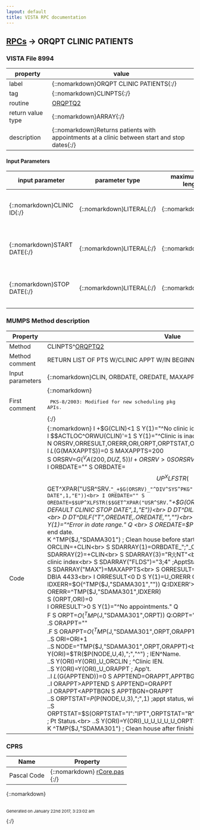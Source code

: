 ```yaml
---
layout: default
title: VISTA RPC documentation
---
```




## [RPCs](TableOfContent.md) &#8594; ORQPT CLINIC PATIENTS 



### VISTA File 8994 


 property | value 
--- | --- 
 label | {::nomarkdown}ORQPT CLINIC PATIENTS{:/}
 tag | {::nomarkdown}CLINPTS{:/}
 routine | [ORQPTQ2](http://code.osehra.org/dox/Routine_ORQPTQ2_source.html)
 return value type | {::nomarkdown}ARRAY{:/}
 description | {::nomarkdown}Returns patients with appointments at a clinic between start and stop dates{:/}

#### Input Parameters

| input parameter | parameter type | maximum data length | required | description | 
| --- | --- | --- | --- | --- | 
| {::nomarkdown}CLINIC ID{:/} | {::nomarkdown}LITERAL{:/} | {::nomarkdown}16{:/} | {::nomarkdown}true{:/} | {::nomarkdown}The record number of the clinic from the Hospital Location File (#44).{:/} | 
| {::nomarkdown}START DATE{:/} | {::nomarkdown}LITERAL{:/} | {::nomarkdown}16{:/} |  | {::nomarkdown}The start date of the clinic appointments to retrieve (not in FM format.){:/} | 
| {::nomarkdown}STOP DATE{:/} | {::nomarkdown}LITERAL{:/} | {::nomarkdown}16{:/} |  | {::nomarkdown}The stop date of the clinic appointments to retrieve (not in Fileman format.){:/} | 


### MUMPS Method description

 Property | Value 
 --- | --- 
 Method | CLINPTS^[ORQPTQ2](http://code.osehra.org/dox/Routine_ORQPTQ2_source.html)
 Method comment | RETURN LIST OF PTS W/CLINIC APPT W/IN BEGINNING AND END DATES
 Input parameters | {::nomarkdown}CLIN, ORBDATE, OREDATE, MAXAPPTS, APPTBGN, APPTEND{:/}
 First comment | {::nomarkdown}<pre> PKS-8/2003: Modified for new scheduling pkg APIs.</pre>{:/}
 Code | {::nomarkdown}  I +$G(CLIN)<1 S Y(1)="^No clinic identified" Q <br> I $$ACTLOC^ORWU(CLIN)'=1 S Y(1)="^Clinic is inactive or Occasion Of Service" Q<br> N ORSRV,ORRESULT,ORERR,ORI,ORPT,ORPTSTAT,ORAPPT,ORCLIN,SDARRAY,NODE<br> I $L($G(MAXAPPTS))=0 S MAXAPPTS=200<br> S ORSRV=$G(^VA(200,DUZ,5)) I +ORSRV>0 S ORSRV=$P(ORSRV,U)<br> I ORBDATE="" S ORBDATE=$$UP^XLFSTR($$GET^XPAR("USR^SRV.`"_+$G(ORSRV)_"^DIV^SYS^PKG","ORLP DEFAULT CLINIC START DATE",1,"E"))<br> I OREDATE="" S OREDATE=$$UP^XLFSTR($$GET^XPAR("USR^SRV.`"_+$G(ORSRV)_"^DIV^SYS^PKG","ORLP DEFAULT CLINIC STOP DATE",1,"E"))<br> D DT^DILF("T",ORBDATE,.ORBDATE,"","")<br> D DT^DILF("T",OREDATE,.OREDATE,"","")<br> I (ORBDATE=-1)!(OREDATE=-1) S Y(1)="^Error in date range." Q <br> S OREDATE=$P(OREDATE,".")_.5 ; Add 1/2 day to end date.<br> K ^TMP($J,"SDAMA301") ; Clean house before starting.<br> S ORRESULT=""<br> S ORCLIN=+CLIN<br> S SDARRAY(1)=ORBDATE_";"_OREDATE<br> S SDARRAY(2)=+CLIN<br> S SDARRAY(3)="R;I;NT"<br> S SDARRAY("SORT")="P" ;no clinic index<br> S SDARRAY("FLDS")="3;4"  ;ApptStatus^IEN;PtName<br> I MAXAPPTS S SDARRAY("MAX")=MAXAPPTS<br> S ORRESULT=$$SDAPI^SDAMA301(.SDARRAY) ; DBIA 4433<br> I ORRESULT<0 D  S Y(1)=U_ORERR Q<br> .S ORERR=""<br> .N IDXERR S IDXERR=$O(^TMP($J,"SDAMA301","")) Q:IDXERR'>0<br> .S ORERR=^TMP($J,"SDAMA301",IDXERR)<br> S (ORPT,ORI)=0<br> I ORRESULT'>0 S Y(1)="^No appointments." Q<br> F  S ORPT=$O(^TMP($J,"SDAMA301",ORPT)) Q:ORPT=""  D<br> .S ORAPPT=""<br> .F  S ORAPPT=$O(^TMP($J,"SDAMA301",ORPT,ORAPPT)) Q:ORAPPT=""  D<br> ..S ORI=ORI+1<br> ..S NODE=^TMP($J,"SDAMA301",ORPT,ORAPPT)<br> ..S Y(ORI)=$TR($P(NODE,U,4),";","^") ; IEN^Name.<br> ..S Y(ORI)=Y(ORI)_U_ORCLIN ; ^Clinic IEN.<br> ..S Y(ORI)=Y(ORI)_U_ORAPPT ; App't.<br> ..I $L($G(APPTEND))=0 S APPTEND=ORAPPT,APPTBGN=ORAPPT<br> ..I ORAPPT>APPTEND S APPTEND=ORAPPT<br> ..I ORAPPT<APPTBGN S APPTBGN=ORAPPT<br> ..S ORPTSTAT=$P($P(NODE,U,3),";",1) ;appt status, will be transformed to pt status.<br> ..S ORPTSTAT=$S(ORPTSTAT="I":"IPT",ORPTSTAT="R":"OPT",ORPTSTAT="NT":"OPT",1:"") ; Pt Status.<br> ..S Y(ORI)=Y(ORI)_U_U_U_U_U_ORPTSTAT ; Pt I or O status (or "NT").<br> K ^TMP($J,"SDAMA301") ; Clean house after finishing.{:/}


### CPRS

 Name | Property 
 --- | --- 
 Pascal Code | {::nomarkdown} <a href="https://github.com/OSEHRA/VistA/blob/master/Packages/Order%20Entry%20Results%20Reporting/CPRS/CPRS-Chart/rCore.pas">rCore.pas</a><br/>{:/}

{::nomarkdown} <br/><br/><p style="font-size: 11px">Generated on January 22nd 2017, 3:23:02 am</p>{:/}